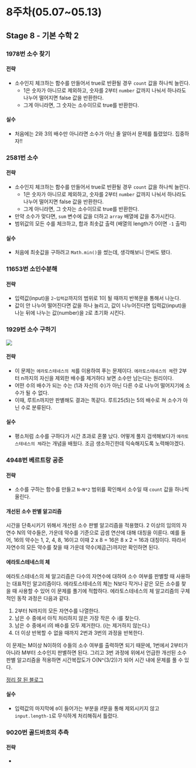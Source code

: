 # 8주차(05.07~05.13)

## Stage 8 - 기본 수학 2

### 1978번 소수 찾기

#### 전략

- 소수인지 체크하는 함수를 만들어서 true로 반환될 경우 `count` 값을 하나씩 늘린다.
  - 1은 숫자가 아니므로 제외하고, 숫자를 2부터 `number` 값까지 나눠서 하나라도 나누어 떨어지면 false 값을 반환한다.
  - 그게 아니라면, 그 숫자는 소수이므로 true를 반환한다.

#### 실수

- 처음에는 2와 3의 배수만 아니라면 소수가 아닌 줄 알아서 문제를 틀렸었다. 집중하자!!

### 2581번 소수

#### 전략

- 소수인지 체크하는 함수를 만들어서 true로 반환될 경우 `count` 값을 하나씩 늘린다.
  - 1은 숫자가 아니므로 제외하고, 숫자를 2부터 `number` 값까지 나눠서 하나라도 나누어 떨어지면 false 값을 반환한다.
  - 그게 아니라면, 그 숫자는 소수이므로 true를 반환한다.
- 만약 소수가 맞다면, `sum` 변수에 값을 더하고 `array` 배열에 값을 추가시킨다.
- 범위값의 모든 수를 체크하고, 합과 최솟값 출력 (배열의 length가 0이면 `-1` 출력)

#### 실수

- 처음에 최솟값을 구하려고 `Math.min()`을 썼는데, 생각해보니 안써도 됐다.

### 11653번 소인수분해

#### 전략

- 입력값(input)을 `2~입력값`까지의 범위로 1이 될 때까지 반복문을 통해서 나눈다.
- 값이 안 나누어 떨어진다면 값을 하나 늘리고, 값이 나누어진다면 입력값(input)을 나눈 뒤에 나누는 값(number)을 `2`로 초기화 시킨다.

### 1929번 소수 구하기

![](https://blog.kakaocdn.net/dn/b69C2I/btrj9l5evAu/Nl7ux67P1VAD4mAOiM0sKK/img.gif)

#### 전략

- 이 문제는 `에라토스테네스의 체`를 이용하여 푸는 문제이다. `에라토스테네스의 체`란 2부터 n까지의 자신을 제외한 배수를 제거하다 보면 소수만 남는다는 원리이다.
- 어떤 수의 배수가 되는 수는 (1과 자신의 수)가 아닌 다른 수로 나누어 떨어지기에 소수가 될 수 없다.
- 이때, 루트n까지만 판별해도 결과는 똑같다. 루트25(5)는 5의 배수로 쳐 소수가 아닌 수로 분류된다.

#### 실수

- 평소처럼 소수를 구하다가 시간 초과로 혼쭐 났다. 어떻게 풀지 검색해보다가 `에라토스테네스의 체`라는 개념을 배웠다. 조금 생소하긴한데 익숙해지도록 노력해야겠다.

### 4948번 베르트랑 공준

#### 전략

- 소수를 구하는 함수를 만들고 `N~N*2` 범위를 확인해서 소수일 때 `count` 값을 하나씩 올린다.

#### 개선된 소수 판별 알고리즘

시간을 단축시키기 위해서 개선된 소수 판별 알고리즘을 적용했다. 2 이상의 임의의 자연수 N의 약수들은, 가운데 약수를 기준으로 곱셈 연산에 대해 대칭을 이룬다. 예를 들어, 16의 약수는 1, 2, 4, 8, 16이고 이때 2 x 8 = 16은 8 x 2 = 16과 대칭이다. 따라서 자연수의 모든 약수를 찾을 때 가운데 약수(제곱근)까지만 확인하면 된다.

#### 에라토스테네스의 체

에라토스테네스의 체 알고리즘은 다수의 자연수에 대하여 소수 여부를 판별할 때 사용하는 대표적인 알고리즘이다. 에라토스테네스의 체는 N보다 작거나 같은 모든 소수를 찾을 때 사용할 수 있어 이 문제를 풀기에 적합하다. 에라토스테네스의 체 알고리즘의 구체적인 동작 과정은 다음과 같다.

1. 2부터 N까지의 모든 자연수를 나열한다.
2. 남은 수 중에서 아직 처리하지 않은 가장 작은 수 i를 찾는다.
3. 남은 수 중에서 i의 배수를 모두 제거한다. (i는 제거하지 않는다.)
4. 더 이상 반복할 수 없을 때까지 2번과 3번의 과정을 반복한다.

이 문제는 M이상 N이하의 수들의 소수 여부를 출력하면 되기 때문에, 1번에서 2부터가 아니라 M부터 소수인지 판별하면 된다. 그리고 3번 과정에 위에서 언급한 개선된 소수 판별 알고리즘을 적용하면 시간복잡도가 O(N^(3/2))가 되어 시간 내에 문제를 풀 수 있다.

[정리 잘 된 블로그](https://gywlsp.github.io/boj/1929/)

#### 실수

- 입력값의 마지막에 `0`이 들어가는 부분을 if문을 통해 제외시키지 않고 `input.length-1`로 무식하게 처리해줘서 틀렸다.

### 9020번 골드바흐의 추측

#### 전략

-
